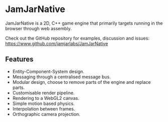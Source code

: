 # JamJarNative

JamJarNative is a 2D, C++ game engine that primarily targets running in the browser through web assembly.

Check out the GitHub repository for examples, discussion and issues: <https://www.github.com/jamjarlabs/JamJarNative>

## Features

- Entity-Component-System design.
- Messaging through a centralised message bus.
- Modular design, choose to remove parts of the engine and replace parts.
- Customisable render pipeline.
- Rendering to a WebGL2 canvas.
- Simple motion based physics.
- Interpolation between frames.
- Orthographic camera projection.

